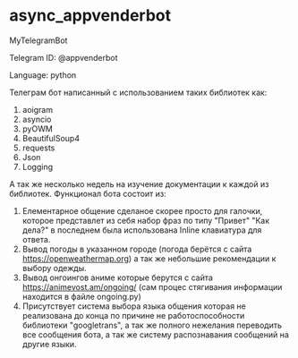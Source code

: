 # async_appvenderbot
MyTelegramBot

Telegram ID: @appvenderbot

Language: python

Телеграм бот написанный с использованием таких библиотек как:
1) aoigram
2) asyncio
3) pyOWM
4) BeautifulSoup4
5) requests
6) Json
7) Logging

А так же несколько недель на изучение документации к каждой из библиотек.
Функционал бота состоит из:
1) Елементарное общение сделаное скорее просто для галочки, которое представлет из себя набор фраз по типу "Привет" "Как дела?" в последнем была использована Inline клавиатура для ответа.
2) Вывод погоды в указанном городе (погода берётся с сайта https://openweathermap.org) а так же небольшие рекомендации к выбору одежды.
3) Вывод онгоингов аниме которые берутся с сайта https://animevost.am/ongoing/ (сам процес стягивания информации находится в файле ongoing.py)
4) Присутствует система выбора языка общения которая не реализована до конца по причине не работоспособности библиотеки "googletrans", а так же полного нежелания переводить все сообщения бота, а так же систему распознавания сообщений на другие языки.
